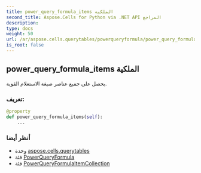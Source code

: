 ```yaml
---
title: power_query_formula_items الملكية
second_title: Aspose.Cells for Python via .NET API المراجع
description:
type: docs
weight: 50
url: /ar/aspose.cells.querytables/powerqueryformula/power_query_formula_items/
is_root: false
---
```

##  power_query_formula_items الملكية

يحصل على جميع عناصر صيغة الاستعلام القوية.
###  تعريف:
```python
@property
def power_query_formula_items(self):
    ...
```

###  أنظر أيضا
* وحدة [aspose.cells.querytables](../../)
* فئة [PowerQueryFormula](/cells/python-net/ar/aspose.cells.querytables/powerqueryformula)
* فئة [PowerQueryFormulaItemCollection](/cells/python-net/ar/aspose.cells.querytables/powerqueryformulaitemcollection)
